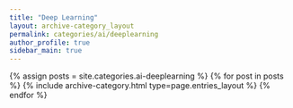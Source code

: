 ```yaml
---
title: "Deep Learning"
layout: archive-category_layout
permalink: categories/ai/deeplearning
author_profile: true
sidebar_main: true
---
```



{% assign posts = site.categories.ai-deeplearning %}
{% for post in posts %} {% include archive-category.html type=page.entries_layout %} {% endfor %}